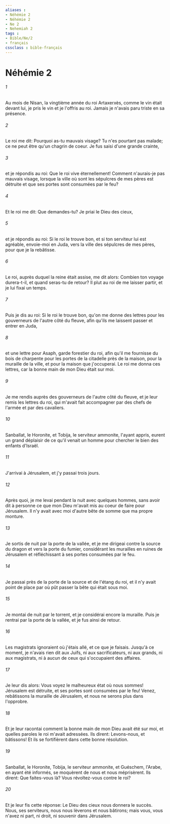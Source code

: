 ```yaml
---
aliases : 
- Néhémie 2
- Néhémie 2
- Ne 2
- Nehemiah 2
tags : 
- Bible/Ne/2
- français
cssclass : bible-français
---
```


# Néhémie 2

###### 1
Au mois de Nisan, la vingtième année du roi Artaxerxès, comme le vin était devant lui, je pris le vin et je l'offris au roi. Jamais je n'avais paru triste en sa présence.
###### 2
Le roi me dit: Pourquoi as-tu mauvais visage? Tu n'es pourtant pas malade; ce ne peut être qu'un chagrin de coeur. Je fus saisi d'une grande crainte,
###### 3
et je répondis au roi: Que le roi vive éternellement! Comment n'aurais-je pas mauvais visage, lorsque la ville où sont les sépulcres de mes pères est détruite et que ses portes sont consumées par le feu?
###### 4
Et le roi me dit: Que demandes-tu? Je priai le Dieu des cieux,
###### 5
et je répondis au roi: Si le roi le trouve bon, et si ton serviteur lui est agréable, envoie-moi en Juda, vers la ville des sépulcres de mes pères, pour que je la rebâtisse.
###### 6
Le roi, auprès duquel la reine était assise, me dit alors: Combien ton voyage durera-t-il, et quand seras-tu de retour? Il plut au roi de me laisser partir, et je lui fixai un temps.
###### 7
Puis je dis au roi: Si le roi le trouve bon, qu'on me donne des lettres pour les gouverneurs de l'autre côté du fleuve, afin qu'ils me laissent passer et entrer en Juda,
###### 8
et une lettre pour Asaph, garde forestier du roi, afin qu'il me fournisse du bois de charpente pour les portes de la citadelle près de la maison, pour la muraille de la ville, et pour la maison que j'occuperai. Le roi me donna ces lettres, car la bonne main de mon Dieu était sur moi.
###### 9
Je me rendis auprès des gouverneurs de l'autre côté du fleuve, et je leur remis les lettres du roi, qui m'avait fait accompagner par des chefs de l'armée et par des cavaliers.
###### 10
Sanballat, le Horonite, et Tobija, le serviteur ammonite, l'ayant appris, eurent un grand déplaisir de ce qu'il venait un homme pour chercher le bien des enfants d'Israël.
###### 11
J'arrivai à Jérusalem, et j'y passai trois jours.
###### 12
Après quoi, je me levai pendant la nuit avec quelques hommes, sans avoir dit à personne ce que mon Dieu m'avait mis au coeur de faire pour Jérusalem. Il n'y avait avec moi d'autre bête de somme que ma propre monture.
###### 13
Je sortis de nuit par la porte de la vallée, et je me dirigeai contre la source du dragon et vers la porte du fumier, considérant les murailles en ruines de Jérusalem et réfléchissant à ses portes consumées par le feu.
###### 14
Je passai près de la porte de la source et de l'étang du roi, et il n'y avait point de place par où pût passer la bête qui était sous moi.
###### 15
Je montai de nuit par le torrent, et je considérai encore la muraille. Puis je rentrai par la porte de la vallée, et je fus ainsi de retour.
###### 16
Les magistrats ignoraient où j'étais allé, et ce que je faisais. Jusqu'à ce moment, je n'avais rien dit aux Juifs, ni aux sacrificateurs, ni aux grands, ni aux magistrats, ni à aucun de ceux qui s'occupaient des affaires.
###### 17
Je leur dis alors: Vous voyez le malheureux état où nous sommes! Jérusalem est détruite, et ses portes sont consumées par le feu! Venez, rebâtissons la muraille de Jérusalem, et nous ne serons plus dans l'opprobre.
###### 18
Et je leur racontai comment la bonne main de mon Dieu avait été sur moi, et quelles paroles le roi m'avait adressées. Ils dirent: Levons-nous, et bâtissons! Et ils se fortifièrent dans cette bonne résolution.
###### 19
Sanballat, le Horonite, Tobija, le serviteur ammonite, et Guéschem, l'Arabe, en ayant été informés, se moquèrent de nous et nous méprisèrent. Ils dirent: Que faites-vous là? Vous révoltez-vous contre le roi?
###### 20
Et je leur fis cette réponse: Le Dieu des cieux nous donnera le succès. Nous, ses serviteurs, nous nous lèverons et nous bâtirons; mais vous, vous n'avez ni part, ni droit, ni souvenir dans Jérusalem.
